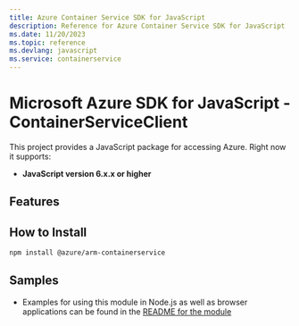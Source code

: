 ```yaml
---
title: Azure Container Service SDK for JavaScript
description: Reference for Azure Container Service SDK for JavaScript
ms.date: 11/20/2023
ms.topic: reference
ms.devlang: javascript
ms.service: containerservice
---
```

# Microsoft Azure SDK for JavaScript - ContainerServiceClient
This project provides a JavaScript package for accessing Azure. Right now it supports:
- **JavaScript version 6.x.x or higher**

## Features


## How to Install

```bash
npm install @azure/arm-containerservice
```

## Samples

* Examples for using this module in Node.js as well as browser applications can be found in the [README for the module](https://www.npmjs.com/package/@azure/arm-containerservice)